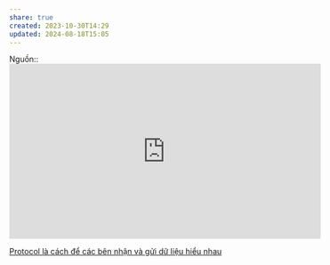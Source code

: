 ```yaml
---
share: true
created: 2023-10-30T14:29
updated: 2024-08-18T15:05
---
```

Nguồn:: <iframe width="560" height="315" src="https://www.youtube.com/embed/9J1nJOivdyw?si=YTY7jgE0OW8MjvxW&t=532" title="YouTube video player" frameborder="0" allow="accelerometer; autoplay; clipboard-write; encrypted-media; gyroscope; picture-in-picture; web-share" referrerpolicy="strict-origin-when-cross-origin" allowfullscreen></iframe>

[Protocol là cách để các bên nhận và gửi dữ liệu hiểu nhau](../Protocol%20l%C3%A0%20c%C3%A1ch%20%C4%91%E1%BB%83%20c%C3%A1c%20b%C3%AAn%20nh%E1%BA%ADn%20v%C3%A0%20g%E1%BB%ADi%20d%E1%BB%AF%20li%E1%BB%87u%20hi%E1%BB%83u%20nhau.md)